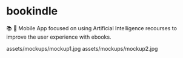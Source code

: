 # bookindle
📚 🧠 Mobile App focused on using Artificial Intelligence recourses to improve the user experience with ebooks.

assets/mockups/mockup1.jpg
assets/mockups/mockup2.jpg
